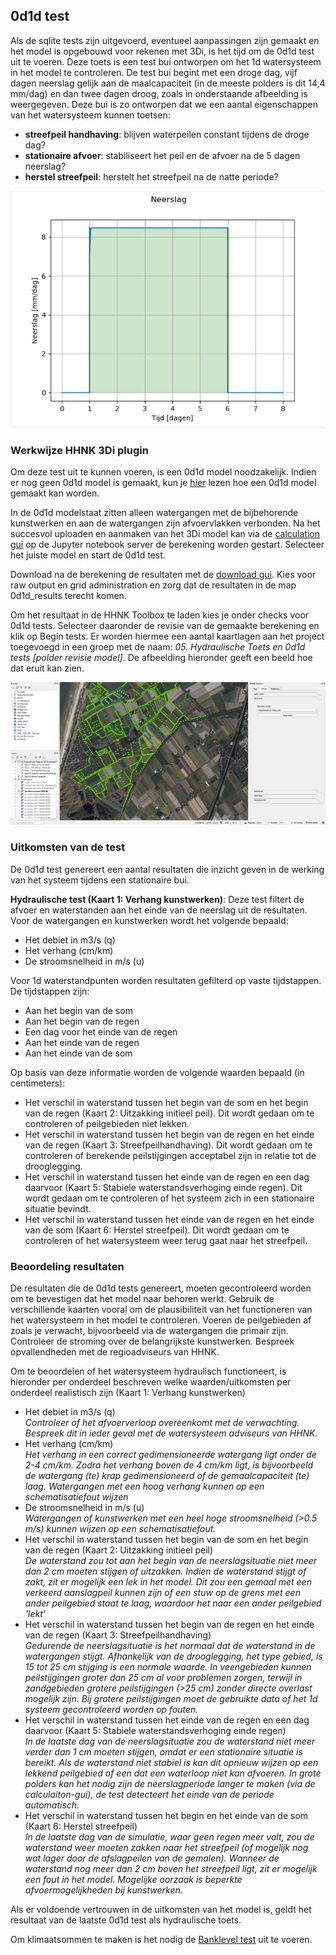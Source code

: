 ## **0d1d test**
Als de sqlite tests zijn uitgevoerd, eventueel aanpassingen zijn gemaakt en het model is opgebouwd voor rekenen met 3Di, is het tijd om de 0d1d test uit te voeren. Deze toets is een test bui ontworpen om het 1d watersysteem in het model te controleren. De test bui begint met een droge dag, vijf dagen neerslag gelijk aan de maalcapaciteit (in de meeste polders is dit 14,4 mm/dag) en dan twee dagen droog, zoals in onderstaande afbeelding is weergegeven. Deze bui is zo ontworpen dat we een aantal eigenschappen van het watersysteem kunnen toetsen:

- **streefpeil handhaving**: blijven waterpeilen constant tijdens de droge dag?
- **stationaire afvoer**: stabiliseert het peil en de afvoer na de 5 dagen neerslag?
- **herstel streefpeil**: herstelt het streefpeil na de natte periode?

![Alt text](../../images/2_werkwijze_bwn/e_model_controleren_verbeteren/4_0d1d_test/0d1d_test_bui.PNG)

### **Werkwijze HHNK 3Di plugin**
Om deze test uit te kunnen voeren, is een 0d1d model noodzakelijk. Indien er nog geen 0d1d model is gemaakt, kun je [hier](../../4_gebruik_plugin/c_modelstaat_aanpassen.md) lezen hoe een 0d1d model gemaakt kan worden. 

In de 0d1d modelstaat zitten alleen watergangen met de bijbehorende kunstwerken en aan de watergangen zijn afvoervlakken verbonden. Na het succesvol uploaden en aanmaken van het 3Di model kan via de [calculation gui](../../4_gebruik_plugin/d_berekeningen_uitvoeren.md) op de Jupyter notebook server de berekening worden gestart. Selecteer het juiste model en start de 0d1d test.

Download na de berekening de resultaten met de [download gui](../../4_gebruik_plugin/e_downloaden_resultaten.md). Kies voor raw output en grid administration en zorg dat de resultaten in de map 0d1d_results terecht komen.

Om het resultaat in de HHNK Toolbox te laden kies je onder checks voor 0d1d tests. Selecteer daaronder de revisie van de gemaakte berekening en klik op Begin tests. Er worden hiermee een aantal kaartlagen aan het project toegevoegd in een groep met de naam: *05. Hydraulische Toets en 0d1d tests [polder revisie model]*. De afbeelding hieronder geeft een beeld hoe dat eruit kan zien.

![Alt text](../../images/2_werkwijze_bwn/e_model_controleren_verbeteren/4_0d1d_test/0d1d_test_resultaat.PNG)

### **Uitkomsten van de test**
De 0d1d test genereert een aantal resultaten die inzicht geven in de werking van het systeem tijdens een stationaire bui. 

**Hydraulische test (Kaart 1: Verhang kunstwerken)**: Deze test filtert de afvoer en waterstanden aan het einde van de neerslag uit de resultaten. Voor de watergangen en kunstwerken wordt het volgende bepaald:
* Het debiet in m3/s (q)
* Het verhang (cm/km)
* De stroomsnelheid in m/s (u)

Voor 1d waterstandpunten worden resultaten gefilterd op vaste tijdstappen. De tijdstappen zijn:
* Aan het begin van de som
* Aan het begin van de regen
* Een dag voor het einde van de regen
* Aan het einde van de regen
* Aan het einde van de som

Op basis van deze informatie worden de volgende waarden bepaald (in centimeters):
* Het verschil in waterstand tussen het begin van de som en het begin van de regen (Kaart 2: Uitzakking initieel peil). Dit wordt gedaan om te controleren of peilgebieden niet lekken.
* Het verschil in waterstand tussen het begin van de regen en het einde van de regen (Kaart 3: Streefpeilhandhaving). Dit wordt gedaan om te controleren of berekende peilstijgingen acceptabel zijn in relatie tot de drooglegging.
* Het verschil in waterstand tussen het einde van de regen en een dag daarvoor (Kaart 5: Stabiele waterstandsverhoging einde regen). Dit wordt gedaan om te controleren of het systeem zich in een stationaire situatie bevindt.
* Het verschil in waterstand tussen het einde van de regen en het einde van de som (Kaart 6: Herstel streefpeil). Dit wordt gedaan om te controleren of het watersysteem weer terug gaat naar het streefpeil.

### **Beoordeling resultaten**
De resultaten die de 0d1d tests genereert, moeten gecontroleerd worden om te bevestigen dat het model naar behoren werkt. Gebruik de verschillende kaarten vooral om de plausibiliteit van het functioneren van het watersysteem in het model te controleren. Voeren de peilgebieden af zoals je verwacht, bijvoorbeeld via de watergangen die primair zijn. Controleer de stroming over de belangrijkste kunstwerken. Bespreek opvallendheden met de regioadviseurs van HHNK.

Om te beoordelen of het watersysteem hydraulisch functioneert, is hieronder per onderdeel beschreven welke waarden/uitkomsten per onderdeel realistisch zijn (Kaart 1: Verhang kunstwerken)
* Het debiet in m3/s (q)<br>
*Controleer of het afvoerverloop overeenkomt met de verwachting. Bespreek dit in ieder geval met de watersysteem adviseurs van HHNK.*
* Het verhang (cm/km)<br>
*Het verhang in een correct gedimensioneerde watergang ligt onder de 2-4 cm/km. Zodra het verhang boven de 4 cm/km ligt, is bijvoorbeeld de watergang (te) krap gedimensioneerd of de gemaalcapaciteit (te) laag. Watergangen met een hoog verhang kunnen op een schematisatiefout wijzen*
* De stroomsnelheid in m/s (u)<br>
*Watergangen of kunstwerken met een heel hoge stroomsnelheid (>0.5 m/s) kunnen wijzen op een schematisatiefout.*
* Het verschil in waterstand tussen het begin van de som en het begin van de regen (Kaart 2: Uitzakking initieel peil)<br>
*De waterstand zou tot aan het begin van de neerslagsituatie niet meer dan 2 cm moeten stijgen of uitzakken. Indien de waterstand stijgt of zakt, zit er mogelijk een lek in het model. Dit zou een gemaal met een verkeerd aanslagpeil kunnen zijn of een stuw op de grens met een ander peilgebied staat te laag, waardoor het naar een ander peilgebied 'lekt'*  
* Het verschil in waterstand tussen het begin van de regen en het einde van de regen (Kaart 3: Streefpeilhandhaving)<br>
*Gedurende de neerslagsituatie is het normaal dat de waterstand in de watergangen stijgt. Afhankelijk van de drooglegging, het type gebied, is 15 tot 25 cm stijging is een normale waarde.  In veengebieden kunnen peilstijgingen groter dan 25 cm al voor problemen zorgen, terwijl in zandgebieden grotere peilstijgingen (>25 cm) zonder directe overlast mogelijk zijn. Bij grotere peilstijgingen moet de gebruikte data of het 1d systeem gecontroleerd worden op fouten.*
* Het verschil in waterstand tussen het einde van de regen en een dag daarvoor (Kaart 5: Stabiele waterstandsverhoging einde regen)<br>
*In de laatste dag van de neerslagsituatie zou de waterstand niet meer verder dan 1 cm moeten stijgen, omdat er een stationaire situatie is bereikt. Als de waterstand niet stabiel is kan dit opnieuw wijzen op een lekkend peilgebied of een dat een waterloop niet kan afvoeren. In grote polders kan het nodig zijn de neerslagperiode langer te maken (via de calculaiton-gui), de test detecteert het einde van de periode automatisch.*
* Het verschil in waterstand tussen het begin en het einde van de som (Kaart 6: Herstel streefpeil)<br>
*In de laatste dag van de simulatie, waar geen regen meer valt, zou de waterstand weer moeten zakken naar het streefpeil (of mogelijk nog wat lager door de afslagpeilen van de gemalen). Wanneer de waterstand nog meer dan 2 cm boven het streefpeil ligt, zit er mogelijk een fout in het model. Mogelijke oorzaak is beperkte afvoermogelijkheden bij kunstwerken.*

Als er voldoende vertrouwen in de uitkomsten van het model is, geldt het resultaat van de laatste 0d1d test als hydraulische toets. 

Om klimaatsommen te maken is het nodig de [Banklevel test](h_banklevel_test.md) uit te voeren.
